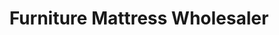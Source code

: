 ---
title: "Furniture Mattress Wholesaler"
url: /middletown/furniture-mattress-wholesaler/
shop: Möbel
---
